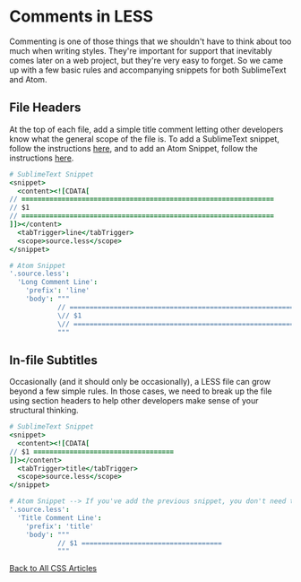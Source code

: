 # Comments in LESS
Commenting is one of those things that we shouldn't have to think about too much when writing styles. They're important for support that inevitably comes later on a web project, but they're very easy to forget. So we came up with a few basic rules and accompanying snippets for both SublimeText and Atom.

## File Headers
At the top of each file, add a simple title comment letting other developers know what the general scope of the file is. To add a SublimeText snippet, follow the instructions [here](http://sublimetext.info/docs/en/extensibility/snippets.html), and to add an Atom Snippet, follow the instructions [here](https://github.com/atom/snippets).
```cson
# SublimeText Snippet
<snippet>
  <content><![CDATA[
// ===============================================================
// $1
// ===============================================================
]]></content>
  <tabTrigger>line</tabTrigger>
  <scope>source.less</scope>
</snippet>

# Atom Snippet
'.source.less':
  'Long Comment Line':
    'prefix': 'line'
    'body': """
            // ===============================================================
            \// $1
            \// ===============================================================
            """
```

## In-file Subtitles
Occasionally (and it should only be occasionally), a LESS file can grow beyond a few simple rules. In those cases, we need to break up the file using section headers to help other developers make sense of your structural thinking.
```cson
# SublimeText Snippet
<snippet>
  <content><![CDATA[
// $1 ===================================
]]></content>
  <tabTrigger>title</tabTrigger>
  <scope>source.less</scope>
</snippet>

# Atom Snippet --> If you've add the previous snippet, you don't need to have the first line with '.source.less'
'.source.less':
  'Title Comment Line':
    'prefix': 'title'
    'body': """
            // $1 ===================================
            """
```
[Back to All CSS Articles](/CSS/overview.md)
